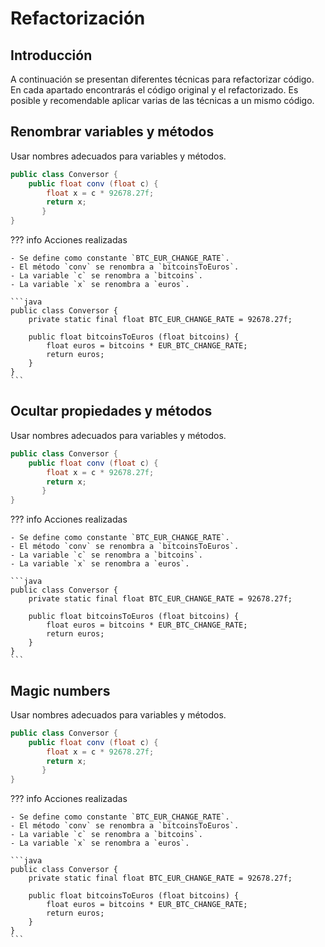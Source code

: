# Refactorización

## Introducción

A continuación se presentan diferentes técnicas para refactorizar código. En cada apartado encontrarás el código original y el refactorizado. Es posible y recomendable aplicar varias de las técnicas a un mismo código.

## Renombrar variables y métodos

Usar nombres adecuados para variables y métodos.

```java
public class Conversor {
	public float conv (float c) {
		float x = c * 92678.27f;
		return x;
	   }
}
```

??? info Acciones realizadas

    - Se define como constante `BTC_EUR_CHANGE_RATE`.
    - El método `conv` se renombra a `bitcoinsToEuros`.
    - La variable `c` se renombra a `bitcoins`.
    - La variable `x` se renombra a `euros`.

    ```java
    public class Conversor {
        private static final float BTC_EUR_CHANGE_RATE = 92678.27f;

        public float bitcoinsToEuros (float bitcoins) {
            float euros = bitcoins * EUR_BTC_CHANGE_RATE;
            return euros;
        }
    }
    ```

## Ocultar propiedades y métodos

Usar nombres adecuados para variables y métodos.

```java
public class Conversor {
	public float conv (float c) {
		float x = c * 92678.27f;
		return x;
	   }
}
```

??? info Acciones realizadas

    - Se define como constante `BTC_EUR_CHANGE_RATE`.
    - El método `conv` se renombra a `bitcoinsToEuros`.
    - La variable `c` se renombra a `bitcoins`.
    - La variable `x` se renombra a `euros`.

    ```java
    public class Conversor {
        private static final float BTC_EUR_CHANGE_RATE = 92678.27f;

        public float bitcoinsToEuros (float bitcoins) {
            float euros = bitcoins * EUR_BTC_CHANGE_RATE;
            return euros;
        }
    }
    ```

## Magic numbers

Usar nombres adecuados para variables y métodos.

```java
public class Conversor {
	public float conv (float c) {
		float x = c * 92678.27f;
		return x;
	   }
}
```

??? info Acciones realizadas

    - Se define como constante `BTC_EUR_CHANGE_RATE`.
    - El método `conv` se renombra a `bitcoinsToEuros`.
    - La variable `c` se renombra a `bitcoins`.
    - La variable `x` se renombra a `euros`.

    ```java
    public class Conversor {
        private static final float BTC_EUR_CHANGE_RATE = 92678.27f;

        public float bitcoinsToEuros (float bitcoins) {
            float euros = bitcoins * EUR_BTC_CHANGE_RATE;
            return euros;
        }
    }
    ```